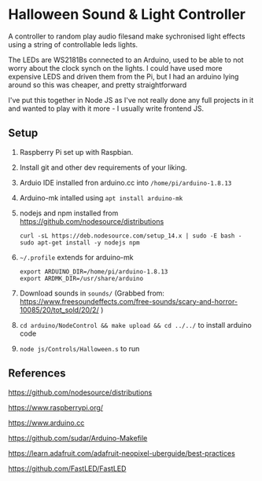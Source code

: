 # Halloween Sound & Light Controller

A controller to random play audio filesand make sychronised light effects using
a string of controllable leds lights.

The LEDs are WS2181Bs connected to an Arduino, used to be able to not worry about
the clock synch on the lights. I could have used more expensive LEDS and driven
them from the Pi, but I had an arduino lying around so this was cheaper, and 
pretty straightforward

I've put this together in Node JS as I've not really done any full projects in
it and wanted to play with it more - I usually write frontend JS.

## Setup

1. Raspberry Pi set up with Raspbian.
2. Install git and other dev requirements of your liking.
3. Arduio IDE installed fron arduino.cc into `/home/pi/arduino-1.8.13`
4. Arduino-mk intalled using `apt install arduino-mk`
5. nodejs and npm installed from https://github.com/nodesource/distributions
    ```
    curl -sL https://deb.nodesource.com/setup_14.x | sudo -E bash -
    sudo apt-get install -y nodejs npm
    ```
6. `~/.profile` extends for arduino-mk

    ```
    export ARDUINO_DIR=/home/pi/arduino-1.8.13
    export ARDMK_DIR=/usr/share/arduino
    ```
7. Download sounds in `sounds/` (Grabbed  from: https://www.freesoundeffects.com/free-sounds/scary-and-horror-10085/20/tot_sold/20/2/ )
8. `cd arduino/NodeControl && make upload && cd ../../` to install arduino code
9. `node js/Controls/Halloween.s` to run

## References

https://github.com/nodesource/distributions

https://www.raspberrypi.org/

https://www.arduino.cc

https://github.com/sudar/Arduino-Makefile

https://learn.adafruit.com/adafruit-neopixel-uberguide/best-practices

https://github.com/FastLED/FastLED


